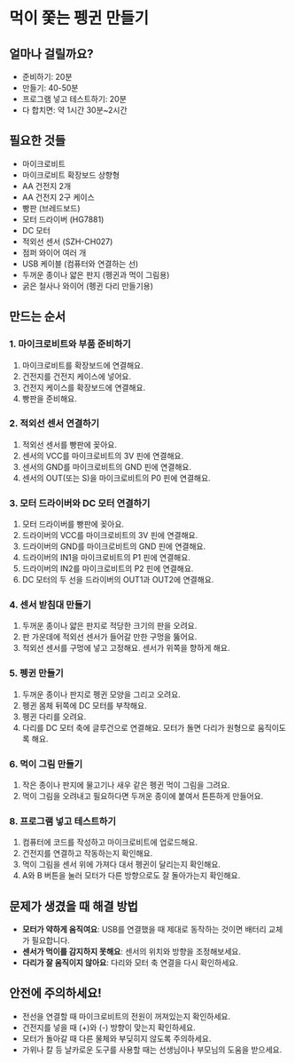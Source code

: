 # 먹이 쫓는 펭귄 만들기

## 얼마나 걸릴까요?
- 준비하기: 20분
- 만들기: 40-50분
- 프로그램 넣고 테스트하기: 20분
- 다 합치면: 약 1시간 30분~2시간

## 필요한 것들
- 마이크로비트 
- 마이크로비트 확장보드 상향형
- AA 건전지 2개
- AA 건전지 2구 케이스
- 빵판 (브레드보드)
- 모터 드라이버 (HG7881)
- DC 모터
- 적외선 센서 (SZH-CH027)
- 점퍼 와이어 여러 개
- USB 케이블 (컴퓨터와 연결하는 선)
- 두꺼운 종이나 얇은 판지 (펭귄과 먹이 그림용)
- 굵은 철사나 와이어 (펭귄 다리 만들기용)

## 만드는 순서

### 1. 마이크로비트와 부품 준비하기
1. 마이크로비트를 확장보드에 연결해요.
2. 건전지를 건전지 케이스에 넣어요.
3. 건전지 케이스를 확장보드에 연결해요.
4. 빵판을 준비해요.

### 2. 적외선 센서 연결하기
1. 적외선 센서를 빵판에 꽂아요.
2. 센서의 VCC를 마이크로비트의 3V 핀에 연결해요.
3. 센서의 GND를 마이크로비트의 GND 핀에 연결해요.
4. 센서의 OUT(또는 S)을 마이크로비트의 P0 핀에 연결해요.

### 3. 모터 드라이버와 DC 모터 연결하기
1. 모터 드라이버를 빵판에 꽂아요.
2. 드라이버의 VCC를 마이크로비트의 3V 핀에 연결해요.
3. 드라이버의 GND를 마이크로비트의 GND 핀에 연결해요.
4. 드라이버의 IN1을 마이크로비트의 P1 핀에 연결해요.
5. 드라이버의 IN2를 마이크로비트의 P2 핀에 연결해요.
6. DC 모터의 두 선을 드라이버의 OUT1과 OUT2에 연결해요.

### 4. 센서 받침대 만들기
1. 두꺼운 종이나 얇은 판지로 적당한 크기의 판을 오려요.
2. 판 가운데에 적외선 센서가 들어갈 만한 구멍을 뚫어요.
3. 적외선 센서를 구멍에 넣고 고정해요. 센서가 위쪽을 향하게 해요.

### 5. 펭귄 만들기
1. 두꺼운 종이나 판지로 펭귄 모양을 그리고 오려요.
2. 펭귄 몸체 뒤쪽에 DC 모터를 부착해요.
3. 펭귄 다리를 오려요.
4. 다리를 DC 모터 축에 글루건으로 연결해요. 모터가 돌면 다리가 원형으로 움직이도록 해요.

### 6. 먹이 그림 만들기
1. 작은 종이나 판지에 물고기나 새우 같은 펭귄 먹이 그림을 그려요.
2. 먹이 그림을 오려내고 필요하다면 두꺼운 종이에 붙여서 튼튼하게 만들어요.

### 8. 프로그램 넣고 테스트하기
1. 컴퓨터에 코드를 작성하고 마이크로비트에 업로드해요.
2. 건전지를 연결하고 작동하는지 확인해요.
3. 먹이 그림을 센서 위에 가져다 대서 펭귄이 달리는지 확인해요.
4. A와 B 버튼을 눌러 모터가 다른 방향으로도 잘 돌아가는지 확인해요.

## 문제가 생겼을 때 해결 방법
- **모터가 약하게 움직여요**: USB를 연결했을 때 제대로 동작하는 것이면 배터리 교체가 필요합니다.  
- **센서가 먹이를 감지하지 못해요**: 센서의 위치와 방향을 조정해보세요.
- **다리가 잘 움직이지 않아요**: 다리와 모터 축 연결을 다시 확인하세요.

## 안전에 주의하세요!
- 전선을 연결할 때 마이크로비트의 전원이 꺼져있는지 확인하세요.
- 건전지를 넣을 때 (+)와 (-) 방향이 맞는지 확인하세요.
- 모터가 돌아갈 때 다른 물체와 부딪히지 않도록 주의하세요.
- 가위나 칼 등 날카로운 도구를 사용할 때는 선생님이나 부모님의 도움을 받으세요.
